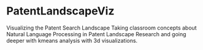 # PatentLandscapeViz
Visualizing the Patent Search Landscape
Taking classroom concepts about Natural Language Processing in Patent Landscape Research and
going deeper with kmeans analysis with 3d visualizations. 

